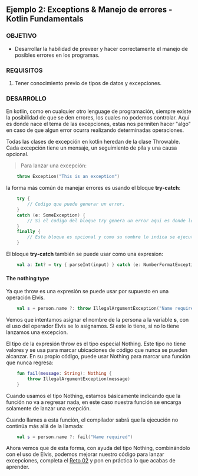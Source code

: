 ## Ejemplo 2: Exceptions & Manejo de errores - Kotlin Fundamentals

### OBJETIVO

- Desarrollar la habilidad de preveer y hacer correctamente el manejo de posibles errores en los programas.

### REQUISITOS

1. Tener conocimiento previo de tipos de datos y excepciones.

### DESARROLLO

En kotlin, como en cualquier otro lenguage de programación, siempre existe la posibilidad de que se den errores, los cuales no podemos controlar. Aquí es donde nace el tema de las excepciones, estas nos permiten hacer "algo" en caso de que algun error ocurra realizando determinadas operaciones.

Todas las clases de excepción en kotlin heredan de la clase Throwable. Cada excepción tiene un mensaje, un seguimiento de pila y una causa opcional.

>Para lanzar una excepción:
```kotlin
	throw Exception("This is an exception")
```

la forma más común de manejar errores es usando el bloque **try-catch**:

```kotlin
	try {
    	// Codigo que puede generar un error.
	}
	catch (e: SomeException) {
		// Si el codigo del bloque try genera un error aqui es donde lo manejamos.
	}
	finally {
		// Este bloque es opcional y como su nombre lo indica se ejecuta al final del manejo del error.
	}
```

El bloque **try-catch** también se puede usar como una expresion:

```kotlin
	val a: Int? = try { parseInt(input) } catch (e: NumberFormatException) { null }
```

#### The nothing type

Ya que throw es una expresión se puede usar por supuesto en una operación Elvis.

```kotlin
	val s = person.name ?: throw IllegalArgumentException("Name required")
```

Vemos que intentamos asignar el nombre de la persona a la variable **s**, con el uso del operador Elvis se lo asignamos. Si este lo tiene, si no lo tiene lanzamos una excepcion.

El tipo de la expresión throw es el tipo especial Nothing. Este tipo no tiene valores y se usa para marcar ubicaciones de código que nunca se pueden alcanzar. En su propio código, puede usar Nothing para marcar una función que nunca regresa:

```kotlin
	fun fail(message: String): Nothing {
		throw IllegalArgumentException(message)
	}
```

Cuando usamos el tipo Nothing, estamos básicamente indicando que la función no va a regresar nada, en este caso nuestra función se encarga solamente de lanzar una exepción.

Cuando llames a esta función, el compilador sabrá que la ejecución no continúa más allá de la llamada:

```kotlin
	val s = person.name ?: fail("Name required")
```

Ahora vemos que de esta forma, con ayuda del tipo Nothing, combinándolo con el uso de Elvis, podemos mejorar nuestro código para lanzar excepciones, completa el [Reto 02](/../../tree/master/Sesion-07/Reto-02/) y pon en práctica lo que acabas de aprender.
